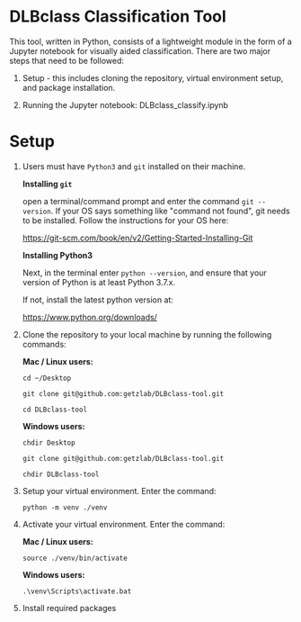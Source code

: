 # DLBclass Classification Tool

This tool, written in Python, consists of a lightweight module in the form of a 
Jupyter notebook for visually aided classification. There are two major steps that need to be followed:

1) Setup - this includes cloning the repository, virtual environment setup, and package installation.

2) Running the Jupyter notebook: DLBclass_classify.ipynb


# Setup

1) Users must have `Python3` and `git` installed on their machine.

    <b>Installing `git`</b>
    
    open a terminal/command prompt and enter the command `git --version`. 
    If your OS says something like "command not found", git needs to be installed. 
    Follow the instructions for your OS here:  

   https://git-scm.com/book/en/v2/Getting-Started-Installing-Git
   
   <b>Installing Python3</b>
   
   Next, in the terminal enter `python --version`, and ensure that your version of Python is at least Python 3.7.x.
   
   If not, install the latest python version at:
   
   https://www.python.org/downloads/

2) Clone the repository to your local machine by running the following commands:

    <b>Mac / Linux users:</b>

   `cd ~/Desktop`
   
   `git clone git@github.com:getzlab/DLBclass-tool.git`
   
   `cd DLBclass-tool`
   
   <b>Windows users:</b>
   
   `chdir Desktop`
   
   `git clone git@github.com:getzlab/DLBclass-tool.git`
   
   `chdir DLBclass-tool`
   
3) Setup your virtual environment. Enter the command:

   `python -m venv ./venv`
   
4) Activate your virtual environment. Enter the command:

    <b>Mac / Linux users:</b>
    
    `source ./venv/bin/activate`
    
    <b>Windows users:</b>
    
    `.\venv\Scripts\activate.bat`
    
5) Install required packages
   
   




